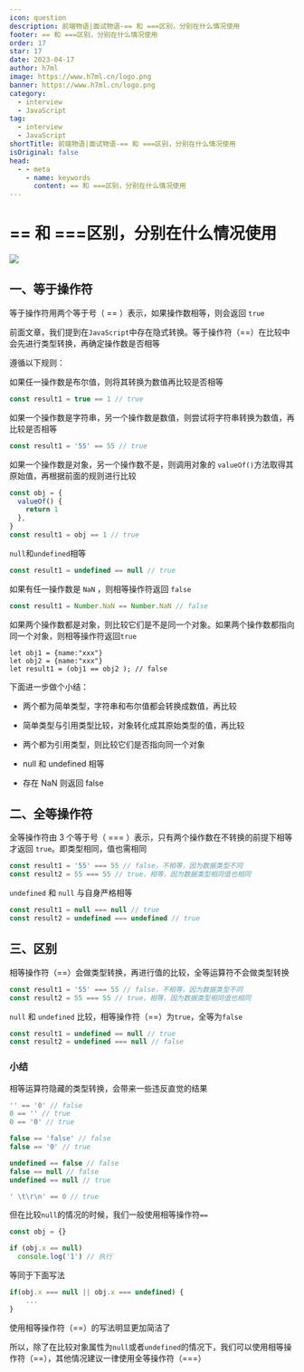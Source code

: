 ```yaml
---
icon: question
description: 前端物语|面试物语-== 和 ===区别，分别在什么情况使用
footer: == 和 ===区别，分别在什么情况使用
order: 17
star: 17
date: 2023-04-17
author: h7ml
image: https://www.h7ml.cn/logo.png
banner: https://www.h7ml.cn/logo.png
category:
  - interview
  - JavaScript
tag:
  - interview
  - JavaScript
shortTitle: 前端物语|面试物语-== 和 ===区别，分别在什么情况使用
isOriginal: false
head:
  - - meta
    - name: keywords
      content: == 和 ===区别，分别在什么情况使用
---
```


# == 和 ===区别，分别在什么情况使用

![](http://static.5ibug.net/vitepress/assets/images/interview/51b208f0-68df-11eb-85f6-6fac77c0c9b3.png)

## 一、等于操作符

等于操作符用两个等于号（ == ）表示，如果操作数相等，则会返回 `true`

前面文章，我们提到在`JavaScript`中存在隐式转换。等于操作符（==）在比较中会先进行类型转换，再确定操作数是否相等

遵循以下规则：

如果任一操作数是布尔值，则将其转换为数值再比较是否相等

```js
const result1 = true == 1 // true
```

如果一个操作数是字符串，另一个操作数是数值，则尝试将字符串转换为数值，再比较是否相等

```js
const result1 = '55' == 55 // true
```

如果一个操作数是对象，另一个操作数不是，则调用对象的 `valueOf()`方法取得其原始值，再根据前面的规则进行比较

```js
const obj = {
  valueOf() {
    return 1
  },
}
const result1 = obj == 1 // true
```

`null`和`undefined`相等

```js
const result1 = undefined == null // true
```

如果有任一操作数是 `NaN` ，则相等操作符返回 `false`

```js
const result1 = Number.NaN == Number.NaN // false
```

如果两个操作数都是对象，则比较它们是不是同一个对象。如果两个操作数都指向同一个对象，则相等操作符返回`true`

```
let obj1 = {name:"xxx"}
let obj2 = {name:"xxx"}
let result1 = (obj1 == obj2 ); // false
```

下面进一步做个小结：

- 两个都为简单类型，字符串和布尔值都会转换成数值，再比较
- 简单类型与引用类型比较，对象转化成其原始类型的值，再比较

- 两个都为引用类型，则比较它们是否指向同一个对象

- null 和 undefined 相等
- 存在 NaN 则返回 false

## 二、全等操作符

全等操作符由 3 个等于号（ === ）表示，只有两个操作数在不转换的前提下相等才返回 `true`。即类型相同，值也需相同

```js
const result1 = '55' === 55 // false，不相等，因为数据类型不同
const result2 = 55 === 55 // true，相等，因为数据类型相同值也相同
```

`undefined` 和 `null` 与自身严格相等

```js
const result1 = null === null // true
const result2 = undefined === undefined // true
```

## 三、区别

相等操作符（==）会做类型转换，再进行值的比较，全等运算符不会做类型转换

```js
const result1 = '55' === 55 // false，不相等，因为数据类型不同
const result2 = 55 === 55 // true，相等，因为数据类型相同值也相同
```

`null` 和 `undefined` 比较，相等操作符（==）为`true`，全等为`false`

```js
const result1 = undefined == null // true
const result2 = undefined === null // false
```

### 小结

相等运算符隐藏的类型转换，会带来一些违反直觉的结果

```js
'' == '0' // false
0 == '' // true
0 == '0' // true

false == 'false' // false
false == '0' // true

undefined == false // false
false == null // false
undefined == null // true

' \t\r\n' == 0 // true
```

但在比较`null`的情况的时候，我们一般使用相等操作符`==`

```js
const obj = {}

if (obj.x == null)
  console.log('1') // 执行
```

等同于下面写法

```js
if(obj.x === null || obj.x === undefined) {
    ...
}
```

使用相等操作符（==）的写法明显更加简洁了

所以，除了在比较对象属性为`null`或者`undefined`的情况下，我们可以使用相等操作符（==），其他情况建议一律使用全等操作符（===）
